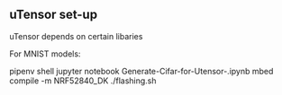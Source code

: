 ## uTensor set-up
uTensor depends on certain libaries

For MNIST models:

pipenv shell
jupyter notebook Generate-Cifar-for-Utensor-.ipynb
mbed compile -m NRF52840_DK
./flashing.sh